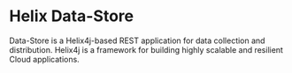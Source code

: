 # Helix Data-Store
Data-Store is a Helix4j-based REST application for data collection and distribution.
Helix4j is a framework for building highly scalable and resilient Cloud applications.
